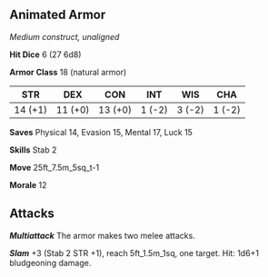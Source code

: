 ## Animated Armor

*Medium construct, unaligned*

**Hit Dice** 6 (27 6d8)

**Armor Class** 18 (natural armor)

| STR     | DEX     | CON     | INT     | WIS     | CHA     |
|---------|---------|---------|---------|---------|---------|
| 14 (+1) | 11 (+0) | 13 (+0) |  1 (-2) |  3 (-2) |  1 (-2) |

**Saves** Physical 14, Evasion 15, Mental 17, Luck 15

**Skills** Stab 2

**Move** 25ft\_7.5m\_5sq\_t-1

**Morale** 12

## Attacks

***Multiattack*** The armor makes two melee attacks.

***Slam*** +3 (Stab 2 STR +1), reach 5ft\_1.5m\_1sq, one target. Hit: 1d6+1 bludgeoning damage.

